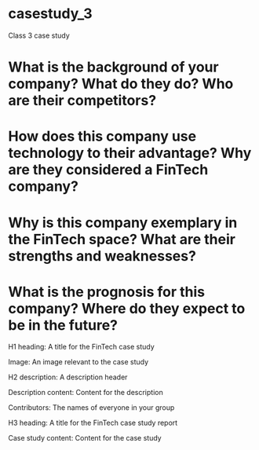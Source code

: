 # casestudy_3
Class 3 case study

# What is the background of your company? What do they do? Who are their competitors?


# How does this company use technology to their advantage? Why are they considered a FinTech company?


# Why is this company exemplary in the FinTech space? What are their strengths and weaknesses?


# What is the prognosis for this company? Where do they expect to be in the future?


H1 heading: A title for the FinTech case study


Image: An image relevant to the case study


H2 description: A description header


Description content: Content for the description


Contributors: The names of everyone in your group


H3 heading: A title for the FinTech case study report


Case study content: Content for the case study
